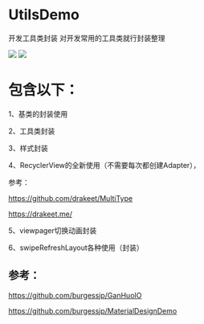 # UtilsDemo
开发工具类封装
对开发常用的工具类就行封装整理

![](https://github.com/huangshuyuan/UtilsDemo/blob/master/1.png)
![](https://github.com/huangshuyuan/UtilsDemo/blob/master/2.png)


# 包含以下：

1、基类的封装使用

2、工具类封装

3、样式封装

4、RecyclerView的全新使用（不需要每次都创建Adapter），


参考：

https://github.com/drakeet/MultiType

https://drakeet.me/


5、viewpager切换动画封装

6、swipeRefreshLayout各种使用（封装）




## 参考：

https://github.com/burgessjp/GanHuoIO

https://github.com/burgessjp/MaterialDesignDemo
